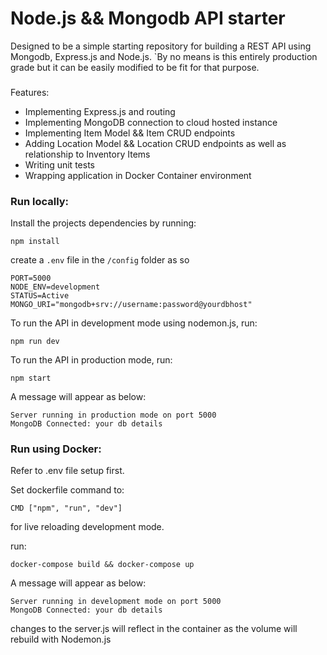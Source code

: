 # Node.js && Mongodb API starter

Designed to be a simple starting repository for building a REST API using Mongodb, Express.js and Node.js.
`By no means is this entirely production grade but it can be easily modified to be fit for that purpose.

###

Features:

- Implementing Express.js and routing
- Implementing MongoDB connection to cloud hosted instance
- Implementing Item Model && Item CRUD endpoints
- Adding Location Model && Location CRUD endpoints as well as relationship to Inventory Items
- Writing unit tests
- Wrapping application in Docker Container environment

### Run locally:

Install the projects dependencies by running:

```
npm install
```

create a `.env` file in the `/config` folder as so

```
PORT=5000
NODE_ENV=development
STATUS=Active
MONGO_URI="mongodb+srv://username:password@yourdbhost"
```

To run the API in development mode using nodemon.js, run:

```
npm run dev
```

To run the API in production mode, run:

```
npm start
```

A message will appear as below:

```
Server running in production mode on port 5000
MongoDB Connected: your db details
```

### Run using Docker:
Refer to .env file setup first.

Set dockerfile command to:
```
CMD ["npm", "run", "dev"]
```
for live reloading development mode.

run:
```
docker-compose build && docker-compose up
```

A message will appear as below:

```
Server running in development mode on port 5000
MongoDB Connected: your db details
```

changes to the server.js will reflect in the container as the volume will rebuild with Nodemon.js

